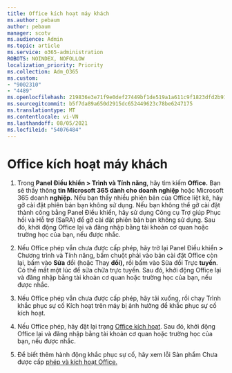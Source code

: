 ```yaml
---
title: Office kích hoạt máy khách
ms.author: pebaum
author: pebaum
manager: scotv
ms.audience: Admin
ms.topic: article
ms.service: o365-administration
ROBOTS: NOINDEX, NOFOLLOW
localization_priority: Priority
ms.collection: Adm_O365
ms.custom:
- "9002310"
- "4489"
ms.openlocfilehash: 219836e3e71f9e0def27449bf1de519a1a611c9f1823dfd2b918f93345ccdc6a
ms.sourcegitcommit: b5f7da89a650d2915dc652449623c78be6247175
ms.translationtype: MT
ms.contentlocale: vi-VN
ms.lasthandoff: 08/05/2021
ms.locfileid: "54076484"
---
```

# <a name="office-activation-errors"></a>Office kích hoạt máy khách

1. Trong **Panel Điều khiển > Trình và Tính năng**, hãy tìm kiếm **Office.** Bạn sẽ thấy thông **tin Microsoft 365 dành cho doanh nghiệp** hoặc Microsoft 365 doanh **nghiệp.** Nếu bạn thấy nhiều phiên bản của Office liệt kê, hãy gỡ cài đặt phiên bản bạn không sử dụng. Nếu bạn không thể gỡ cài đặt thành công bằng Panel Điều khiển, [](https://aka.ms/SARA-OfficeUninstall-Alchemy) hãy sử dụng Công cụ Trợ giúp Phục hồi và Hỗ trợ (SaRA) để gỡ cài đặt phiên bản bạn không sử dụng. Sau đó, khởi động Office lại và đăng nhập bằng tài khoản cơ quan hoặc trường học của bạn, nếu được nhắc. 

2. Nếu Office phép vẫn chưa được cấp phép, hãy trở lại Panel Điều khiển **>** Chương trình và Tính năng, bấm chuột phải vào bản cài đặt Office còn lại, bấm vào **Sửa** đổi (hoặc Thay **đổi),** rồi bấm vào Sửa đổi Trực **tuyến**. Có thể mất một lúc để sửa chữa trực tuyến. Sau đó, khởi động Office lại và đăng nhập bằng tài khoản cơ quan hoặc trường học của bạn, nếu được nhắc. 

3. Nếu Office phép vẫn chưa được cấp phép, [](https://aka.ms/SARA-OfficeActivation-Alchemy) hãy tải xuống, rồi chạy Trình khắc phục sự cố Kích hoạt trên máy bị ảnh hưởng để khắc phục sự cố kích hoạt. 

4. Nếu Office phép, hãy đặt lại trạng [Office kích hoạt](https://docs.microsoft.com/office365/troubleshoot/activation/reset-office-365-proplus-activation-state). Sau đó, khởi động Office lại và đăng nhập bằng tài khoản cơ quan hoặc trường học của bạn, nếu được nhắc.  

5. Để biết thêm hành động khắc phục sự cố, hãy xem lỗi Sản phẩm Chưa được cấp [phép và kích hoạt Office.](https://support.office.com/article/unlicensed-product-and-activation-errors-in-office-0d23d3c0-c19c-4b2f-9845-5344fedc4380)
